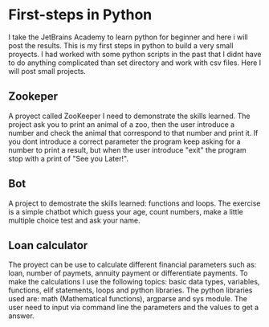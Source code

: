 # First-steps in Python
I take the JetBrains Academy to learn python for beginner and here i will post the results. This is my first steps in python to build a very small proyects. I had worked with some python scripts in the past that I didnt have to do anything complicated than set directory and work with csv files. Here I will post small projects.

## Zookeper
A proyect called ZooKeeper I need to demonstrate the skills learned. 
The project ask you to print an animal of a zoo, then the user introduce a number and check the animal that correspond to that number and print it.
If you dont introduce a correct parameter the program keep asking for a number to print a result, but when the user introduce "exit" the program stop with a print of "See you Later!".  


## Bot
A project to demostrate the skills learned: functions and loops.
The exercise is a simple chatbot which guess your age, count numbers, make a little multiple choice test and ask your name.


## Loan calculator
The proyect can be use to calculate different financial parameters such as: loan, number of paymets, annuity payment or differentiate payments. To make the
calculations I use the following topics: basic data types, variables, functions, elif statements, loops and python libraries. The python libraries used
are: math (Mathematical functions), argparse and sys module. The user need to input via command line the parameters and the values to get a answer.
